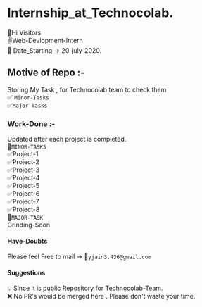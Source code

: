# Internship_at_Technocolab.
:wave:Hi Visitors<br/>
:v:Web-Devlopment-Intern<br/>
:pray: Date_Starting -> 20-july-2020.<br/>
## Motive of Repo :-
Storing My Task , for Technocolab team to check them<br/>
:white_check_mark: `Minor-Tasks` <br/>
:white_check_mark:`Major Tasks`<br/>
### Work-Done :-
Updated after each project is completed.<br/>
:large_orange_diamond:`MINOR-TASKS`<br/>
:white_check_mark:Project-1<br/>
:white_check_mark:Project-2<br/>
:white_check_mark:Project-3<br/>
:white_check_mark:Project-4<br/>
:white_check_mark:Project-5<br/>
:white_check_mark:Project-6<br/>
:white_check_mark:Project-7<br/>
:white_check_mark:Project-8<br/>
:large_orange_diamond:`MAJOR-TASK`<br/>
Grinding-Soon<br/>
#### Have-Doubts
Please feel Free to mail -> :email:`yjain3.436@gmail.com`<br/>
#### Suggestions 
:bulb: Since it is public Repository  for Technocolab-Team.<br/>
:x: No PR's would be merged here . Please don't waste your time.
